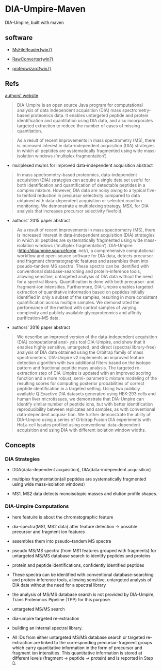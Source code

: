 # DIA-Umpire-Maven
DIA-Umpire, built with maven

## software

- [MsFileReader(win7)](http://fields.scripps.edu/rawconv/download/MSFileReader%202.2.62.zip)

- [RawConverter(win7)](https://www.evernote.com/Home.action#n=c1119d27-fe61-4034-ad35-3fb26145d182&ses=4&sh=2&sds=5&)

- [proteowizard(win7)](http://proteowizard.sourceforge.net/downloads.shtml)

## Refs

[authors' website](http://diaumpire.sourceforge.net/)

> DIA-Umpire is an open source Java program for computational analysis of data independent acquisition (DIA) mass spectrometry-based proteomics data.
> It enables untargeted peptide and protein identification and quantitation using DIA data, and also incorporates targeted extraction to reduce the number of cases of missing quantitation.

> As a result of recent improvements in mass spectrometry (MS),
> there is increased interest in data-independent acquisition
> (DIA) strategies in which all peptides are systematically
> fragmented using wide mass-isolation windows (‘multiplex
> fragmentation’)

- muliplexed ms/ms for improved data-independent acquisition abstract

> In mass spectrometry–based proteomics, data-independent
> acquisition (DIA) strategies can acquire a single data set
> useful for both identification and quantification of detectable
> peptides in a complex mixture. However, DIA data are noisy
> owing to a typical five- to tenfold reduction in precursor
> selectivity compared to data obtained with data-dependent
> acquisition or selected reaction monitoring. We demonstrate
> a multiplexing strategy, MSX, for DIA analysis that increases
> precursor selectivity fivefold.

- authors' 2015 paper abstract

> As a result of recent improvements in mass spectrometry (MS),
> there is increased interest in data-independent acquisition
> (DIA) strategies in which all peptides are systematically
> fragmented using wide mass-isolation windows (‘multiplex
> fragmentation’). DIA-Umpire (http://diaumpire.sourceforge.
> net/), a comprehensive computational workflow and
> open-source software for DIA data, detects precursor and
> fragment chromatographic features and assembles them into
> pseudo–tandem MS spectra. These spectra can be identified
> with conventional database-searching and protein-inference
> tools, allowing sensitive, untargeted analysis of DIA data
> without the need for a spectral library. Quantification is
> done with both precursor- and fragment-ion intensities.
> Furthermore, DIA-Umpire enables targeted extraction of
> quantitative information based on peptides initially
> identified in only a subset of the samples, resulting in
> more consistent quantification across multiple samples.
> We demonstrated the performance of the method with
> control samples of varying complexity and publicly available
> glycoproteomics and affinity purification–MS data.

- authors' 2016 paper abstract

> We describe an improved version of the data-independent acquisition (DIA) computational anal-
> ysis tool DIA-Umpire, and show that it enables highly sensitive, untargeted, and direct (spectral
> library-free) analysis of DIA data obtained using the Orbitrap family of mass spectrometers.
> DIA-Umpire v2 implements an improved feature detection algorithm with two additional filters
> based on the isotope pattern and fractional peptide mass analysis. The targeted re-extraction
> step of DIA-Umpire is updated with an improved scoring function and a more robust, semi-
> parametric mixture modeling of the resulting scores for computing posterior probabilities of
> correct peptide identification in a targeted setting. Using two publicly available Q Exactive
> DIA datasets generated using HEK-293 cells and human liver microtissues, we demonstrate
> that DIA-Umpire can identify similar number of peptide ions, but with better identification
> reproducibility between replicates and samples, as with conventional data-dependent acquisi-
> tion. We further demonstrate the utility of DIA-Umpire using a series of Orbitrap Fusion DIA
> experiments with HeLa cell lysates profiled using conventional data-dependent acquisition and
> using DIA with different isolation window widths.

## Concepts

### DIA Strategies

- DDA(data-dependent acquisition), DIA(data-independent acquisition)

- multiplex fragmentation(all peptides are systematically fragmented using wide mass-isolation windows)

- MS1, MS2 data detects monoisotopic masses and elution profile shapes.

### DIA-Umpire Computations

- here featuire is about the chromatographic feature

- dia-spectra(MS1, MS2 data) after feature detection -> possible precursor and fragment ion features

- assembles them into pseudo–tandem MS spectra

- pseudo MS/MS spectra (from MS1 features grouped with fragments) for untargeted MS/MS database search to identify peptides and proteins

- protein and peptide identifications, confidently identified peptides

- These spectra can be identified with conventional database-searching and protein-inference tools,
allowing sensitive, untargeted analysis of DIA data without the need for a spectral library

- the analysis of MS/MS database search is not provided by DIA-Umpire, Trans Proteomics Pipeline (TPP) for this purpose.

- untargeted MS/MS search

- dia-umpire targeted re-extraction

- building an internal spectral library.

- All IDs from either untargeted MS/MS database search or targeted re-extraction are linked to the corresponding precursor-fragment groups which carry quantitative information in the form of precursor and fragment ion intensities. This quantitative information is stored at different levels (fragment → peptide → protein) and is reported in Step D.
